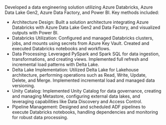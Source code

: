 Developed a data engineering solution utilizing Azure Databricks, Azure Data Lake Gen2, Azure Data Factory, and Power BI. Key methods included:
  + Architecture Design: Built a solution architecture integrating Azure Databricks with Azure Data Lake Gen2 and Data Factory, and visualized outputs with Power BI.
  + Databricks Utilization: Configured and managed Databricks clusters, jobs, and mounts using secrets from Azure Key Vault. Created and executed Databricks notebooks and workflows.
  + Data Processing: Leveraged PySpark and Spark SQL for data ingestion, transformations, and creating views. Implemented full refresh and incremental load patterns with Delta Lake.
  + Delta Lake Implementation: Utilized Delta Lake for Lakehouse architecture, performing operations such as Read, Write, Update, Delete, and Merge. Implemented incremental load and managed data versioning.
  + Unity Catalog: Implemented Unity Catalog for data governance, creating and managing Metastore, configuring external data lakes, and leveraging capabilities like Data Discovery and Access Control.
  + Pipeline Management: Designed and scheduled ADF pipelines to execute Databricks notebooks, handling dependencies and monitoring for robust data processing.


